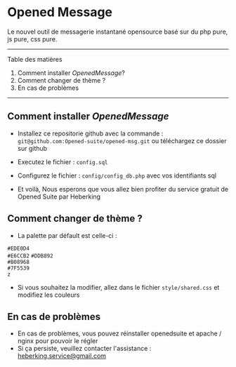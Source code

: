# Opened Message 
Le nouvel outil de messagerie instantané opensource basé sur du php pure, js pure, css pure.

*******
Table des matières  
 1. Comment installer *OpenedMessage*?
 2. Comment changer de thème ?
 3. En cas de problèmes 


*******

## Comment installer *OpenedMessage*

* Installez ce repositorie github avec la commande : `git@github.com:Opened-suite/opened-msg.git` ou téléchargez ce dossier sur github

* Executez le fichier : `config.sql`

* Configurez le fichier : `config/config_db.php` avec vos identifiants sql

* Et voilà, 
Nous esperons que vous allez bien profiter du service gratuit de Opened Suite par Heberking



## Comment changer de thème ?

* La palette par défault est celle-ci :

`#EDE0D4`  
`#E6CCB2` 
`#DDB892`  
`#B08968`  
`#7F5539`  
`z` 


* Si vous souhaitez la modifier, allez dans le fichier `style/shared.css`
et modifiez les couleurs 

## En cas de problèmes 

* En cas de problèmes, vous pouvez réinstaller openedsuite et apache / nginx pour pouvoir le régler 
* Si ça persiste, veuillez contacter l'assistance : heberking.service@gmail.com